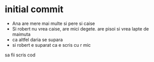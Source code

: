 # initial commit

- Ana are mere mai multe si pere si caise
- Si robert nu vrea caise, are mici degete. are pisoi si vrea lapte de maimuta
- ca altfel daria se supara
- si robert e suparat ca e scris cu r mic

sa fii scris cod